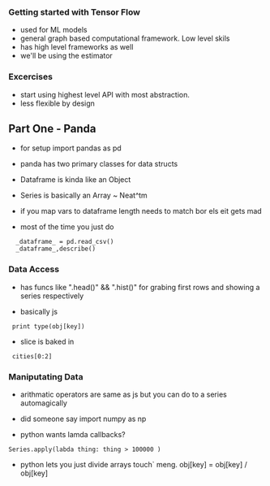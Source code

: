 ### Getting started with Tensor Flow
  - used for ML models
  - general graph based computational framework. Low level skils
  - has high level frameworks as well
  - we'll be using the estimator

### Excercises

  - start using highest level API with most abstraction.
  - less flexible by design

 ## Part One - Panda

  - for setup import pandas as pd
  - panda has two primary classes for data structs

  - Dataframe is kinda like an Object
  - Series is basically an Array ~ Neat^tm

  - if you map vars to dataframe length needs to match bor els eit gets mad

  - most of the time you just do
```
  _dataframe_ = pd.read_csv()
  _dataframe_,describe()
```
  ### Data Access

  - has funcs like ".head()" && ".hist()" for grabing first rows and showing a series respectively

 - basically js
 ```
  print type(obj[key])
 ```

  - slice is baked in
 ```
  cities[0:2]
 ```

  ### Maniputating Data

  - arithmatic operators are same as js but you can do to a series automagically

  - did someone say import numpy as np

  - python wants lamda callbacks?

  ```
  Series.apply(labda thing: thing > 100000 )
  ```

  - python lets you just divide arrays touch` meng.  obj[key] = obj[key] / obj[key]
